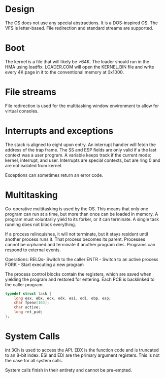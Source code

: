 # Design

The OS does not use any special abstractions. It is a DOS-inspired OS. The VFS is letter-based. File redirection and standard streams are supported.

# Boot

The kernel is a file that will likely be >64K. The loader should run in the HMA using loadfix. LOADER.COM will open the KERNEL.BIN file and write every 4K page in it to the conventional memory at 0x1000.

# File streams

File redirection is used for the multitasking window environment to allow for virtual consoles.

# Interrupts and exceptions

The stack is aligned to eight upon entry. An interrupt handler will fetch the address of the trap frame. The SS and ESP fields are only valid if a the last context was a user program. A variable keeps track if the current mode: kernel, interrupt, and user. Interrupts are special contexts, but are ring 0 and are not isolated from kernel.

Exceptions can sometimes return an error code.

# Multitasking

Co-operative multitasking is used by the OS. This means that only one program can run at a time, but more than once can be loaded in memory. A program must voluntarily yield to its forker, or it can terminate. A single task running does not block everything.

If a process relinquishes, it will not terminate, but it stays resident until another process runs it. That process becomes its parent. Processes cannot be orphaned and terminate if another program dies. Programs can respond to external events.

Operations:
RELQs- Switch to the caller
ENTR - Switch to an active process
FORK - Start executing a new program

The process control blocks contain the registers, which are saved when yielding the program and restored for entering. Each PCB is backlinked to the caller program.

```c++
typedef struct task {
	long eax, ebx, ecx, edx, esi, edi, ebp, esp;
	char fpenv[103];
	char active;
	long ret_pid;
};
```

# System Calls

int 3Ch is used to access the API. EDX is the function code and is truncated to an 8-bit index. ESI and EDI are the primary argument registers. This is not the case for all system calls.

System calls finish in their entirety and cannot be pre-empted.
